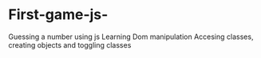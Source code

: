 # First-game-js-
Guessing a number using js
Learning Dom manipulation 
Accesing classes, creating objects and toggling classes 
